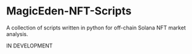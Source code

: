 # MagicEden-NFT-Scripts
A collection of scripts written in python for off-chain Solana NFT market analysis.

IN DEVELOPMENT

